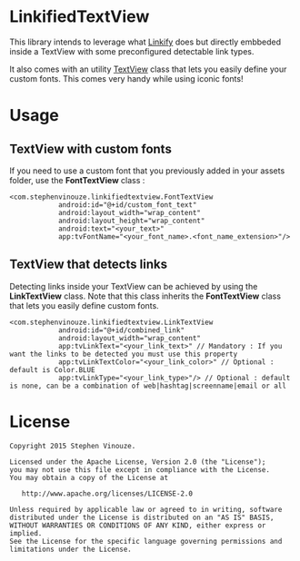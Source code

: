 # LinkifiedTextView
This library intends to leverage what [Linkify](http://developer.android.com/reference/android/text/util/Linkify.html) does but directly embbeded inside a TextView with some preconfigured detectable link types.

It also comes with an utility [TextView](http://developer.android.com/reference/android/widget/TextView.html) class that lets you easily define your custom fonts. This comes very handy while using iconic fonts!

# Usage

## TextView with custom fonts
If you need to use a custom font that you previously added in your assets folder, use the **FontTextView** class :

```
<com.stephenvinouze.linkifiedtextview.FontTextView
            android:id="@+id/custom_font_text"
            android:layout_width="wrap_content"
            android:layout_height="wrap_content"
            android:text="<your_text>"
            app:tvFontName="<your_font_name>.<font_name_extension>"/>
```

## TextView that detects links
Detecting links inside your TextView can be achieved by using the **LinkTextView** class. Note that this class inherits the **FontTextView** class that lets you easily define custom fonts.

```
<com.stephenvinouze.linkifiedtextview.LinkTextView
            android:id="@+id/combined_link"
            android:layout_width="wrap_content"
            app:tvLinkText="<your_link_text>" // Mandatory : If you want the links to be detected you must use this property
            app:tvLinkTextColor="<your_link_color>" // Optional : default is Color.BLUE
            app:tvLinkType="<your_link_type>"/> // Optional : default is none, can be a combination of web|hashtag|screenname|email or all
```

# License

```
Copyright 2015 Stephen Vinouze.

Licensed under the Apache License, Version 2.0 (the "License");
you may not use this file except in compliance with the License.
You may obtain a copy of the License at

   http://www.apache.org/licenses/LICENSE-2.0

Unless required by applicable law or agreed to in writing, software
distributed under the License is distributed on an "AS IS" BASIS,
WITHOUT WARRANTIES OR CONDITIONS OF ANY KIND, either express or implied.
See the License for the specific language governing permissions and
limitations under the License.
```
